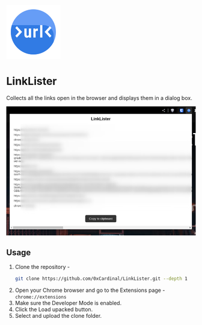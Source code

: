 ![Logo](assets/icons8-shorten-urls-144.png)

# LinkLister

Collects all the links open in the browser and displays them in a dialog box.

![Tool Image](assets/tool-image.png)

## Usage
1. Clone the repository - 
    ```bash
    git clone https://github.com/0xCardinal/LinkLister.git --depth 1
    ```
2. Open your Chrome browser and go to the Extensions page - `chrome://extensions`
3. Make sure the Developer Mode is enabled.
4. Click the Load upacked button.
5. Select and upload the clone folder.


